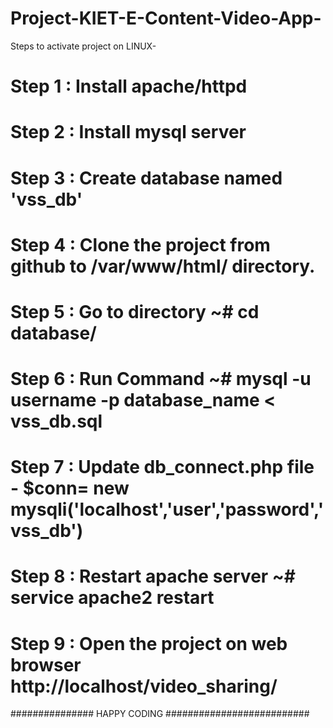 # Project-KIET-E-Content-Video-App-

Steps to activate project on LINUX-

# Step 1 : Install apache/httpd
# Step 2 : Install mysql server 
# Step 3 : Create database named 'vss_db'
# Step 4 : Clone the project from github to /var/www/html/ directory.
# Step 5 : Go to directory ~# cd database/
# Step 6 : Run Command ~# mysql -u username -p database_name < vss_db.sql
# Step 7 : Update db_connect.php file - $conn= new mysqli('localhost','user','password','vss_db')
# Step 8 : Restart apache server ~# service apache2 restart
# Step 9 : Open the project on web browser http://localhost/video_sharing/

############### HAPPY CODING ##########################
